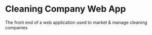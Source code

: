 # Cleaning Company Web App
The front end of a web application used to market & manage cleaning companies
